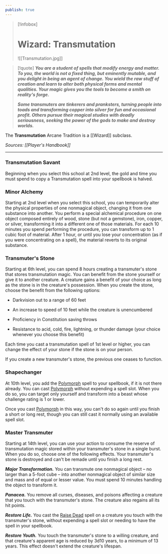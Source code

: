 ```yaml
---
publish: true
---
```

> [!infobox]
> # Wizard: Transmutation
> ![[Transmutation.jpg]]

> [!quote]
> **_You are a student of spells that modify energy and matter. To you, the world is not a fixed thing, but eminently mutable, and you delight in being an agent of change. You wield the raw stuff of creation and learn to alter both physical forms and mental qualities. Your magic gives you the tools to become a smith on reality's forge._**
>
> **_Some transmuters are tinkerers and pranksters, turning people into toads and transforming copper into silver for fun and occasional profit. Others pursue their magical studies with deadly seriousness, seeking the power of the gods to make and destroy worlds._**

The **Transmutation** Arcane Tradition is a [[Wizard]] subclass.

*Sources: [[Player's Handbook]]*
***
### Transmutation Savant

Beginning when you select this school at 2nd level, the gold and time you must spend to copy a Transmutation spell into your spellbook is halved.

### Minor Alchemy

Starting at 2nd level when you select this school, you can temporarily alter the physical properties of one nonmagical object, changing it from one substance into another. You perform a special alchemical procedure on one object composed entirely of wood, stone (but not a gemstone), iron, copper, or silver, transforming it into a different one of those materials. For each 10 minutes you spend performing the procedure, you can transform up to 1 cubic foot of material. After 1 hour, or until you lose your concentration (as if you were concentrating on a spell), the material reverts to its original substance.

### Transmuter's Stone

Starting at 6th level, you can spend 8 hours creating a transmuter's stone that stores transmutation magic. You can benefit from the stone yourself or give it to another creature. A creature gains a benefit of your choice as long as the stone is in the creature's possession. When you create the stone, choose the benefit from the following options:

- Darkvision out to a range of 60 feet

- An increase to speed of 10 feet while the creature is unencumbered

- Proficiency in Constitution saving throws

- Resistance to acid, cold, fire, lightning, or thunder damage (your choice whenever you choose this benefit)

Each time you cast a transmutation spell of 1st level or higher, you can change the effect of your stone if the stone is on your person.

If you create a new transmuter's stone, the previous one ceases to function.

### Shapechanger

At 10th level, you add the [Polymorph](http://dnd5e.wikidot.com/spell:polymorph) spell to your spellbook, if it is not there already. You can cast [Polymorph](http://dnd5e.wikidot.com/spell:polymorph) without expending a spell slot. When you do so, you can target only yourself and transform into a beast whose challenge rating is 1 or lower.

Once you cast [Polymorph](http://dnd5e.wikidot.com/spell:polymorph) in this way, you can't do so again until you finish a short or long rest, though you can still cast it normally using an available spell slot.

### Master Transmuter

Starting at 14th level, you can use your action to consume the reserve of transmutation magic stored within your transmuter's stone in a single burst. When you do so, choose one of the following effects. Your transmuter's stone is destroyed and can't be remade until you finish a long rest.

**_Major Transformation._** You can transmute one nonmagical object – no larger than a 5-foot cube – into another nonmagical object of similar size and mass and of equal or lesser value. You must spend 10 minutes handling the object to transform it.

**_Panacea._** You remove all curses, diseases, and poisons affecting a creature that you touch with the transmuter's stone. The creature also regains all its hit points.

**_Restore Life._** You cast the [Raise Dead](http://dnd5e.wikidot.com/spell:raise-dead) spell on a creature you touch with the transmuter's stone, without expending a spell slot or needing to have the spell in your spellbook.

**_Restore Youth._** You touch the transmuter's stone to a willing creature, and that creature's apparent age is reduced by 3d10 years, to a minimum of 13 years. This effect doesn't extend the creature's lifespan.